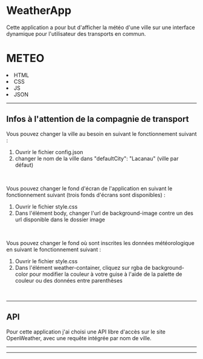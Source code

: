 # WeatherApp
Cette application a pour but d'afficher la météo d'une ville sur une interface dynamique pour l'utilisateur des transports en commun.

<h1>METEO</h1>
<li>HTML</li> <li>CSS</li> <li>JS</li> <li>JSON</li>

<hr>
<h2>Infos à l'attention de la compagnie de transport</h2>
<p>Vous pouvez changer la ville au besoin en suivant le fonctionnement suivant : </p>
<ol>
  <li>
    Ouvrir le fichier config.json
  </li>
  <li>
    changer le nom de la ville dans "defaultCity": "Lacanau" (ville par défaut)
  </li>
</ol>

<br>

<p>Vous pouvez changer le fond d'écran de l'application en suivant le fonctionnement suivant (trois fonds d'écrans sont disponibles) : </p>
<ol>
  <li> Ouvrir le fichier style.css</li>
  <li> Dans l'élément body, changer l'url de background-image contre un des url disponible dans le dossier image </li>
</ol>

<br>

<p>Vous pouvez changer le fond où sont inscrites les données météorologique en suivant le fonctionnement suivant : </p>
<ol>
  <li>Ouvrir le fichier style.css</li>
  <li>Dans l'élément weather-container, cliquez sur rgba de background-color pour modifier la couleur à votre guise à l'aide de la palette de couleur ou des données entre parenthèses</li>
</ol>

<br>
<hr>
<h2>API</h2>
Pour cette application j'ai choisi une API libre d'accès sur le site OpenWeather, avec une requête intégrée par nom de ville.

<br>
<hr>
<hr>




